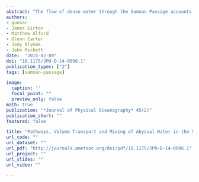 ```yaml
---
abstract: "The flow of dense water through the Samoan Passage accounts for the major part of the bottom water renewal in the North Pacific and is thus an important element of the Pacific Meridional Overturning Circulation.   A recent set of highly resolved measurements used CTD/LADCP, a microstructure profiler, and moorings to constrain the complex pathways and variability of the abyssal flow.   Volume transport estimates for the dense northward current at several sections across the Passage, calculated using direct velocity measurements from LADCPs, range from $3.9\\times10^6$ to $6.0\\times10^6$ $\\pm1\\times10^6$ m$^3$ s$^{-1}$.   The deep channel to the east and shallower pathways to the west carried about equal amounts of this volume transport, with the densest water flowing along the main eastern channel.   Turbulent dissipation rates estimated from Thorpe scales and direct microstructure agree to within a factor of two, and provide a region-averaged value of $\\mathcal{O}$(10$^{-8})$ W kg$^{-1}$ for layers colder than  0.8°C.   Associated diapycnal diffusivities and downward turbulent heat fluxes are about $5\\times10^{-3}$ m$^2$ s$^{-1}$ and $\\mathcal{O}$(10) W m$^{-2}$, respectively.   However, heat budgets suggest heat fluxes 2-6 times greater.   In the vicinity of one of the major sills of the Passage, highly resolved Thorpe-inferred diffusivity and heat flux were over ten times larger than the region-averaged values, suggesting the mismatch is likely due to undersampled mixing hot-spots."
authors:
- gunnar
- James Girton
- Matthew Alford
- Glenn Carter
- Jody Klymak
- John Mickett
date:  "2015-02-09"
doi: "10.1175/JPO-D-14-0096.1"
publication_types: ["2"]
tags: [samoan-passage]

image:
  caption: ''
  focal_point: ""
  preview_only: false
math: true
publication: "*Journal of Physical Oceanography* 45(2)"
publication_short: ""
featured: false

title: "Pathways, Volume Transport and Mixing of Abyssal Water in the Samoan Passage"
url_code: ""
url_dataset: ""
url_pdf: "http://journals.ametsoc.org/doi/pdf/10.1175/JPO-D-14-0096.1"
url_project: ""
url_slides: ""
url_video: ""

---
```



